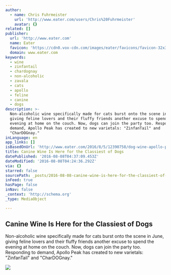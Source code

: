 ```yaml
---
author:
  - name: Chris Fuhrmeister
    url: 'http://www.eater.com/users/Chris%20Fuhrmeister'
    avatar: {}
related: []
publisher:
  url: 'http://www.eater.com'
  name: Eater
  favicon: 'https://cdn0.vox-cdn.com/images/eater/favicons/favicon-32x32.vddfefb3.png'
  domain: www.eater.com
keywords:
  - wine
  - zinfantail
  - chardognay
  - non-alcoholic
  - zavala
  - cats
  - apollo
  - feline
  - canine
  - dogs
description: >-
  Non-alcoholic wine specifically made for cats burst onto the scene in June,
  giving feline lovers and their fluffy friends another excuse to spend the
  evening at home on the couch. Now, dogs can join the party too. Responding to
  demand, Apollo Peak has created to new varietals: "ZinfanTail" and
  "CharDOGnay."
inLanguage: en
app_links: []
isBasedOnUrl: 'http://www.eater.com/2016/8/5/12390758/dog-wine-apollo-peak'
title: Canine Wine Is Here for the Classiest of Dogs
datePublished: '2016-08-08T04:37:09.453Z'
dateModified: '2016-08-08T04:24:36.292Z'
via: {}
starred: false
sourcePath: _posts/2016-08-08-canine-wine-is-here-for-the-classiest-of-dogs.md
inFeed: true
hasPage: false
inNav: false
_context: 'http://schema.org'
_type: MediaObject

---
```

<article style=""><h1>Canine Wine Is Here for the Classiest of Dogs</h1><p>Non-alcoholic wine specifically made for cats burst onto the scene in June, giving feline lovers and their fluffy friends another excuse to spend the evening at home on the couch. Now, dogs can join the party too. Responding to demand, Apollo Peak has created to new varietals: "ZinfanTail" and "CharDOGnay."</p><img src="https://cdn2.vox-cdn.com/thumbor/_YgOO3A8NMJs4Zh6aNK3I7WDkEk=/0x388:861x872/1600x900/cdn0.vox-cdn.com/uploads/chorus_image/image/50307803/13900111_666189466880339_667522500007978124_n.0.0.jpg" /></article>